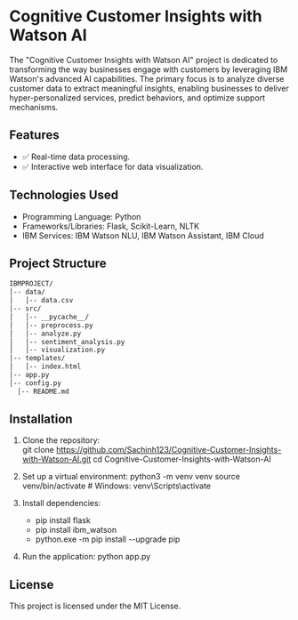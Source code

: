 # Cognitive Customer Insights with Watson AI
The "Cognitive Customer Insights with Watson AI" project is dedicated to transforming 
the way businesses engage with customers by leveraging IBM Watson's advanced AI 
capabilities. The primary focus is to analyze diverse customer data to extract meaningful 
insights, enabling businesses to deliver hyper-personalized services, predict behaviors, 
and optimize support mechanisms.

## Features
- ✅ Real-time data processing.
- ✅ Interactive web interface for data visualization. 

## Technologies Used    
- Programming Language: Python
- Frameworks/Libraries: Flask, Scikit-Learn, NLTK   
- IBM Services: IBM Watson NLU, IBM Watson Assistant, IBM Cloud 

## Project Structure
``` bash
IBMPROJECT/
│-- data/
│   │-- data.csv
│-- src/
│   │-- __pycache__/
│   │-- preprocess.py
│   │-- analyze.py
│   │-- sentiment_analysis.py
│   │-- visualization.py
│-- templates/
│   │-- index.html
│-- app.py
│-- config.py
  │-- README.md
```
## Installation
1. Clone the repository:    
   git clone https://github.com/Sachinh123/Cognitive-Customer-Insights-with-Watson-AI.git
   cd Cognitive-Customer-Insights-with-Watson-AI

2. Set up a virtual environment:
   python3 -m venv venv
   source venv/bin/activate  # Windows: venv\Scripts\activate 

3. Install dependencies:
   - pip install flask   
   - pip install ibm_watson
   - python.exe -m pip install --upgrade pip 

4. Run the application:
   python app.py

## License

This project is licensed under the MIT License. 



